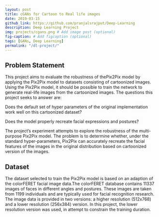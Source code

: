 ```yaml
---
layout: post
title: cGANs for Cartoon to Real life images
date: 2019-03-15
github_link: https://github.com/pranjalsrajput/Deep-Learning
description: Deep Learning Project
img: projects/cgans.png # Add image post (optional)
fig-caption: # Add figcaption (optional)
tags: [GANs, Deep Learning]
permalink: "/dl-project/"
---
```


## Problem Statement
This project aims to evaluate the robustness of thePix2Pix model by applying the Pix2Pix model to datasets consisting of cartoonized images. Using the Pix2Pix model, it should be possible to train the network to generate real-life images from the cartoonized images. The questions this project seeks to answer are:

Does the default set of hyper parameters of the original implementation work well on this cartoonized dataset?

Does the model properly recreate facial expressions and postures?

The project’s experiment attempts to explore the robustness of the multi-purpose Pix2Pix model. The problem is to determine whether, under the standard hyper-parameters, Pix2Pix can accurately recreate the facial features of the images in the original distribution based on cartoonized version of the images.

## Dataset
The dataset selected to train the Pix2Pix model is based on an adaption of the colorFERET facial image data.The colorFERET database contains 11337 images of faces in different angles and postures. These images are taken from 1199 individuals and are typically used for facial recognition research. The image data is provided in two versions: a higher resolution (512x768) and a lower resolution (256x384) version. In this project, the lower resolution version was used, in attempt to constrain the training duration.

<!-- ![I and My friends]({{site.baseurl}}/assets/img/we-in-rest.jpg) -->
